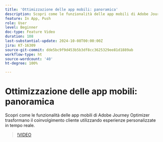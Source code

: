 ```yaml
---
title: 'Ottimizzazione delle app mobili: panoramica'
description: Scopri come le funzionalità delle app mobili di Adobe Journey Optimizer trasformano il coinvolgimento cliente utilizzando esperienze personalizzate in tempo reale.
feature: In App, Push
role: User
level: Beginner
doc-type: Feature Video
duration: 108
last-substantial-update: 2024-10-08T00:00:00Z
jira: KT-16309
source-git-commit: dde5bc9f9d453b5b3df8cc3625329ee81d1889ab
workflow-type: ht
source-wordcount: '40'
ht-degree: 100%

---
```



# Ottimizzazione delle app mobili: panoramica

Scopri come le funzionalità delle app mobili di Adobe Journey Optimizer trasformano il coinvolgimento cliente utilizzando esperienze personalizzate in tempo reale.

>[!VIDEO](https://video.tv.adobe.com/v/3432681/?learn=on)
